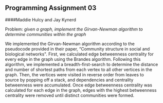 ## Programming Assignment 03
####Maddie Hulcy and Jay Kynerd

Problem: _given a graph, implement the Girvan-Newman algorithm to determine communities within the graph_

We implemented the Girvan-Newman algorithm according to the pseudocode provided in their paper, “Community structure in social and biological networks".
First, we calculated edge betweenness centrality for every edge in the graph using the Brandes algorithm. Following this algorithm, we implemented a breadth-first-search to determine the distance and number of shortest paths from each vertex to all other vertices in the graph. Then, the vertices were visited in reverse order from leaves to source by popping off a stack, and dependencies and centrality betweenness were accumulated.
Once edge betweenness centrality was calculated for each edge in the graph, edges with the highest betweenness centrality were removed until distinct communities were formed. 

